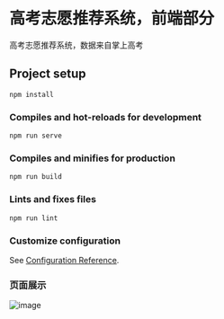 # 高考志愿推荐系统，前端部分

高考志愿推荐系统，数据来自掌上高考

## Project setup
```
npm install
```

### Compiles and hot-reloads for development
```
npm run serve
```

### Compiles and minifies for production
```
npm run build
```

### Lints and fixes files
```
npm run lint
```

### Customize configuration
See [Configuration Reference](https://cli.vuejs.org/config/).

### 页面展示
![image](https://user-images.githubusercontent.com/75256787/179709872-0746f602-bb5a-4695-8611-6b6ce90c9ee5.png)
